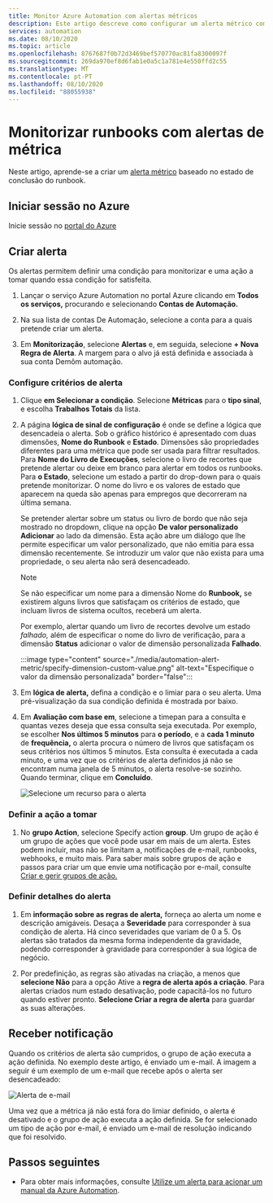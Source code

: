 ```yaml
---
title: Monitor Azure Automation com alertas métricos
description: Este artigo descreve como configurar um alerta métrico com base no estado de conclusão do runbook.
services: automation
ms.date: 08/10/2020
ms.topic: article
ms.openlocfilehash: 8767687f0b72d3469bef570770ac81fa8300097f
ms.sourcegitcommit: 269da970ef8d6fab1e0a5c1a781e4e550ffd2c55
ms.translationtype: MT
ms.contentlocale: pt-PT
ms.lasthandoff: 08/10/2020
ms.locfileid: "88055938"
---
```

# <a name="monitor-runbooks-with-metric-alerts"></a>Monitorizar runbooks com alertas de métrica

Neste artigo, aprende-se a criar um [alerta métrico](../azure-monitor/platform/alerts-metric-overview.md) baseado no estado de conclusão do runbook.

## <a name="sign-in-to-azure"></a>Iniciar sessão no Azure

Inicie sessão no [portal do Azure](https://portal.azure.com)

## <a name="create-alert"></a>Criar alerta

Os alertas permitem definir uma condição para monitorizar e uma ação a tomar quando essa condição for satisfeita.

1. Lançar o serviço Azure Automation no portal Azure clicando em **Todos os serviços,** procurando e selecionando **Contas de Automação.**

2. Na sua lista de contas De Automação, selecione a conta para a quais pretende criar um alerta. 

3. Em **Monitorização**, selecione **Alertas** e, em seguida, selecione **+ Nova Regra de Alerta**. A margem para o alvo já está definida e associada à sua conta Demôm automação.

### <a name="configure-alert-criteria"></a>Configure critérios de alerta

1. Clique **em Selecionar a condição**. Selecione **Métricas** para o **tipo sinal**, e escolha **Trabalhos Totais** da lista.

2. A página **lógica de sinal de configuração** é onde se define a lógica que desencadeia o alerta. Sob o gráfico histórico é apresentado com duas dimensões, **Nome do Runbook** e **Estado**. Dimensões são propriedades diferentes para uma métrica que pode ser usada para filtrar resultados. Para **Nome do Livro de Execuções**, selecione o livro de recortes que pretende alertar ou deixe em branco para alertar em todos os runbooks. Para **o Estado**, selecione um estado a partir do drop-down para o quais pretende monitorizar. O nome do livro e os valores de estado que aparecem na queda são apenas para empregos que decorreram na última semana.

   Se pretender alertar sobre um status ou livro de bordo que não seja mostrado no dropdown, clique na opção **De valor personalizado Adicionar** ao lado da dimensão. Esta ação abre um diálogo que lhe permite especificar um valor personalizado, que não emitia para essa dimensão recentemente. Se introduzir um valor que não exista para uma propriedade, o seu alerta não será desencadeado.

   > [!NOTE]
   > Se não especificar um nome para a dimensão Nome do **Runbook,** se existirem alguns livros que satisfaçam os critérios de estado, que incluam livros de sistema ocultos, receberá um alerta.

    Por exemplo, alertar quando um livro de recortes devolve um estado _falhado,_ além de especificar o nome do livro de verificação, para a dimensão **Status** adicionar o valor de dimensão personalizada **Falhado**.

    :::image type="content" source="./media/automation-alert-metric/specify-dimension-custom-value.png" alt-text="Especifique o valor da dimensão personalizada" border="false":::

3. Em **lógica de alerta,** defina a condição e o limiar para o seu alerta. Uma pré-visualização da sua condição definida é mostrada por baixo.

4. Em **Avaliação com base em**, selecione a timepan para a consulta e quantas vezes deseja que essa consulta seja executada. Por exemplo, se escolher **Nos últimos 5 minutos** para **o período**, e a **cada 1 minuto** de **frequência,** o alerta procura o número de livros que satisfaçam os seus critérios nos últimos 5 minutos. Esta consulta é executada a cada minuto, e uma vez que os critérios de alerta definidos já não se encontram numa janela de 5 minutos, o alerta resolve-se sozinho. Quando terminar, clique em **Concluído**.

   ![Selecione um recurso para o alerta](./media/automation-alert-activity-log/configure-signal-logic.png)

### <a name="define-the-action-to-take"></a>Definir a ação a tomar

1. No **grupo Action**, selecione Specify action **group**. Um grupo de ação é um grupo de ações que você pode usar em mais de um alerta. Estes podem incluir, mas não se limitam a, notificações de e-mail, runbooks, webhooks, e muito mais. Para saber mais sobre grupos de ação e passos para criar um que envie uma notificação por e-mail, consulte [Criar e gerir grupos de ação.](../azure-monitor/platform/action-groups.md)

### <a name="define-alert-details"></a>Definir detalhes do alerta

1. Em **informação sobre as regras de alerta,** forneça ao alerta um nome e descrição amigáveis. Desaça a **Severidade** para corresponder à sua condição de alerta. Há cinco severidades que variam de 0 a 5. Os alertas são tratados da mesma forma independente da gravidade, podendo corresponder à gravidade para corresponder à sua lógica de negócio.

1. Por predefinição, as regras são ativadas na criação, a menos que **selecione Não** para a opção Ative a **regra de alerta após a criação**. Para alertas criados num estado desativação, pode capacitá-los no futuro quando estiver pronto. **Selecione Criar a regra de alerta** para guardar as suas alterações.

## <a name="receive-notification"></a>Receber notificação

Quando os critérios de alerta são cumpridos, o grupo de ação executa a ação definida. No exemplo deste artigo, é enviado um e-mail. A imagem a seguir é um exemplo de um e-mail que recebe após o alerta ser desencadeado:

![Alerta de e-mail](./media/automation-alert-activity-log/alert-email.png)

Uma vez que a métrica já não está fora do limiar definido, o alerta é desativado e o grupo de ação executa a ação definida. Se for selecionado um tipo de ação por e-mail, é enviado um e-mail de resolução indicando que foi resolvido.

## <a name="next-steps"></a>Passos seguintes

* Para obter mais informações, consulte [Utilize um alerta para acionar um manual da Azure Automation](automation-create-alert-triggered-runbook.md).
